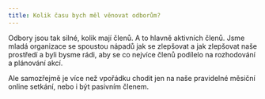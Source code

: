 ```yaml
---
title: Kolik času bych měl věnovat odborům?
---
```

Odbory jsou tak silné, kolik mají členů. A to hlavně aktivních členů. Jsme mladá organizace se spoustou nápadů jak se zlepšovat a jak zlepšovat naše prostředí a byli bysme rádi, aby se co nejvíce členů podílelo na rozhodování a plánování akcí.

Ale samozřejmě je více než vpořádku chodit jen na naše pravidelné měsiční online setkání, nebo i být pasivním členem.
